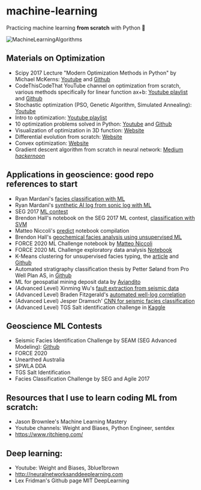 # machine-learning
Practicing machine learning **from scratch** with Python 🐍

![MachineLearningAlgorithms](https://user-images.githubusercontent.com/51282928/75629032-2dc05400-5c11-11ea-9ab0-c920e79b6d66.png)

## Materials on Optimization
* Scipy 2017 Lecture "Modern Optimization Methods in Python" by Michael McKerns: [Youtube](https://www.youtube.com/watch?v=geFER2oVvvU) and [Github](https://github.com/mmckerns/tutmom)
* CodeThisCodeThat YouTube channel on optimization from scratch, various methods specifically for linear function ax+b: [Youtube playlist](https://www.youtube.com/watch?v=hGZJtBUbnAk&list=PLKy51kKbOLlzmM7R28zKYX1Eypd7nt4FX) and [Github](https://github.com/yacineMahdid/artificial-intelligence-and-machine-learning/tree/master/Deep%20Learning%20from%20Scratch%20in%20Python)
* Stochastic optimization (PSO, Genetic Algorithm, Simulated Annealing): [Youtube](https://www.youtube.com/watch?v=ZnsG0OF0DM4&list=PLZgdMIFoNTxlfICpny9Vd-1Tc_LOCZPGD)
* Intro to optimization: [Youtube playlist](https://www.youtube.com/watch?v=hBcYXqRq500&list=PLLK3oSbvdxFemomwJeXyDtiIKUmJpZDRv)
* 10 optimization problems solved in Python: [Youtube](https://www.youtube.com/watch?v=sJ5HTi70wXo) and [Github](https://github.com/tommyod/10_optimization_problems/blob/master/figs/10_optimization_problems.ipynb)
* Visualization of optimization in 3D function: [Website](http://louistiao.me/notes/visualizing-and-animating-optimization-algorithms-with-matplotlib/)
* Differential evolution from scratch: [Website](https://pablormier.github.io/2017/09/05/a-tutorial-on-differential-evolution-with-python/)
* Convex optimization: [Website](https://jcboyd.github.io/assets/ma2823_2017/Lab+2+2017-10-06++Convex+optimization+in+Python.html)
* Gradient descent algorithm from scratch in neural network: [Medium *hackernoon*](https://medium.com/hackernoon/implementing-different-variants-of-gradient-descent-optimization-algorithm-in-python-using-numpy-809e7ab3bab4)

## Applications in geoscience: good repo references to start
* Ryan Mardani's [facies classification with ML](https://github.com/mardani72/Facies-Classification-Machine-Learning)
* Ryan Mardani's [synthetic AI log from sonic log with ML](https://github.com/mardani72/AI_ML_Seismic_Log)
* SEG 2017 [ML contest](https://github.com/seg/2016-ml-contest)
* Brendon Hall's notebook on the SEG 2017 ML contest, [classification with SVM](https://github.com/mycarta/Force-2020-Machine-Learning-competition_predict-lithology-EDA)
* Matteo Niccoli's [predict](https://github.com/mycarta/predict) notebook compilation
* Brendon Hall's [geochemical facies analysis using unsupervised ML](https://github.com/brendonhall/clustering_tutorial)
* FORCE 2020 ML Challenge notebook by [Matteo Niccoli](https://github.com/mycarta/Force-2020-Machine-Learning-competition_predict-lithology-EDA)
* FORCE 2020 ML Challenge exploratory data analysis [Notebook](https://nbviewer.jupyter.org/urls/gitlab.com/hilde.tveit.haland/public-notebooks/-/raw/master/Force%202020-%20CegalWells%20EDA.ipynb)
* K-Means clustering for unsupervised facies typing, the [article](https://towardsdatascience.com/machine-learning-applied-to-geophysical-well-log-data-58ebb6ee2bc6) and [Github](https://github.com/tannisthamaiti/ML_well_log)
* Automated stratigraphy classification thesis by Petter Søland from Pro Well Plan AS, in [Github](https://github.com/pro-well-plan/thesis_stratigraphy_prediction_2019) 
* ML for geospatial mining deposit data by [Aviandito](https://github.com/aviandito/geospatial-ml)
* (Advanced Level) Xinming Wu's [fault extraction from seismic data](https://github.com/xinwucwp/faultSeg/blob/master/predNew.ipynb)
* (Advanced Level) Braden Fitzgerald's [automated well-log correlation](https://github.com/dfitzgerald3/AutomatedWellLogCorrelation)
* (Advanced Level) Jesper Dramsch' [CNN for seismic facies classification](https://github.com/mycarta/Force-2020-Machine-Learning-competition_predict-lithology-EDA)
* (Advanced Level) TGS Salt identification challenge in [Kaggle](https://www.kaggle.com/c/tgs-salt-identification-challenge/notebooks)

## Geoscience ML Contests
* Seismic Facies Identification Challenge by SEAM (SEG Advanced Modeling): [Github](https://github.com/AIcrowd/seismic-facies-identification-starter-kit)
* FORCE 2020
* Unearthed Australia
* SPWLA DDA
* TGS Salt Identification 
* Facies Classification Challenge by SEG and Agile 2017

## Resources that I use to learn coding ML from scratch:
* Jason Brownlee's Machine Learning Mastery
* Youtube channels: Weight and Biases, Python Engineer, sentdex
* https://www.ritchieng.com/

## Deep learning:
* Youtube: Weight and Biases, 3blue1brown
* http://neuralnetworksanddeeplearning.com
* Lex Fridman's Github page MIT DeepLearning
